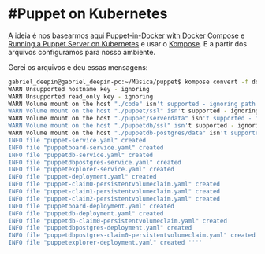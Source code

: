 #Puppet on Kubernetes
======
A ideia é nos basearmos aqui [Puppet-in-Docker with Docker Compose](https://github.com/puppetlabs/puppet-in-docker-examples/tree/master/compose) e [Running a Puppet Server on Kubernetes](https://github.com/puppetlabs/puppet-in-docker-examples/tree/master/kubernetes) e usar o [Kompose](https://github.com/kubernetes-incubator/kompose). E a partir dos arquivos configuramos para nosso ambiente.



Gerei os arquivos e deu essas mensagens:
```bash
gabriel_deepin@gabriel_deepin-pc:~/Música/puppet$ kompose convert -f docker-compose.yaml 
WARN Unsupported hostname key - ignoring          
WARN Unsupported read_only key - ignoring         
WARN Volume mount on the host "./code" isn't supported - ignoring path on the host 
WARN Volume mount on the host "./puppet/ssl" isn't supported - ignoring path on the host 
WARN Volume mount on the host "./puppet/serverdata" isn't supported - ignoring path on the host 
WARN Volume mount on the host "./puppetdb/ssl" isn't supported - ignoring path on the host 
WARN Volume mount on the host "./puppetdb-postgres/data" isn't supported - ignoring path on the host 
INFO file "puppet-service.yaml" created           
INFO file "puppetboard-service.yaml" created      
INFO file "puppetdb-service.yaml" created         
INFO file "puppetdbpostgres-service.yaml" created 
INFO file "puppetexplorer-service.yaml" created   
INFO file "puppet-deployment.yaml" created        
INFO file "puppet-claim0-persistentvolumeclaim.yaml" created 
INFO file "puppet-claim1-persistentvolumeclaim.yaml" created 
INFO file "puppet-claim2-persistentvolumeclaim.yaml" created 
INFO file "puppetboard-deployment.yaml" created   
INFO file "puppetdb-deployment.yaml" created      
INFO file "puppetdb-claim0-persistentvolumeclaim.yaml" created 
INFO file "puppetdbpostgres-deployment.yaml" created 
INFO file "puppetdbpostgres-claim0-persistentvolumeclaim.yaml" created 
INFO file "puppetexplorer-deployment.yaml" created ''''
```

